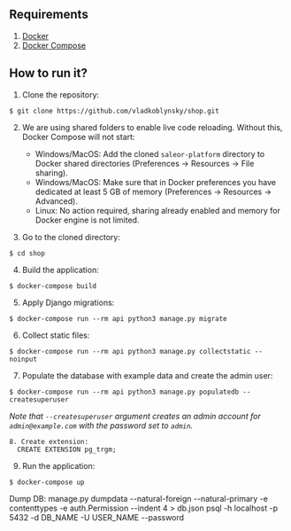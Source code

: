 ## Requirements
1. [Docker](https://docs.docker.com/install/)
2. [Docker Compose](https://docs.docker.com/compose/install/)

## How to run it?

1. Clone the repository:

```
$ git clone https://github.com/vladkoblynsky/shop.git
```

2. We are using shared folders to enable live code reloading. Without this, Docker Compose will not start:
    - Windows/MacOS: Add the cloned `saleor-platform` directory to Docker shared directories (Preferences -> Resources -> File sharing).
    - Windows/MacOS: Make sure that in Docker preferences you have dedicated at least 5 GB of memory (Preferences -> Resources -> Advanced).
    - Linux: No action required, sharing already enabled and memory for Docker engine is not limited.

3. Go to the cloned directory:
```
$ cd shop
```

4. Build the application:
```
$ docker-compose build
```

5. Apply Django migrations:
```
$ docker-compose run --rm api python3 manage.py migrate
```

6. Collect static files:
```
$ docker-compose run --rm api python3 manage.py collectstatic --noinput
```

7. Populate the database with example data and create the admin user:
```
$ docker-compose run --rm api python3 manage.py populatedb --createsuperuser
```
*Note that `--createsuperuser` argument creates an admin account for `admin@example.com` with the password set to `admin`.*
```
8. Create extension:
  CREATE EXTENSION pg_trgm; 
```
9. Run the application:
```
$ docker-compose up
```

Dump DB: manage.py dumpdata --natural-foreign --natural-primary -e contenttypes -e auth.Permission --indent 4 > db.json
psql -h localhost -p 5432 -d DB_NAME -U USER_NAME --password
